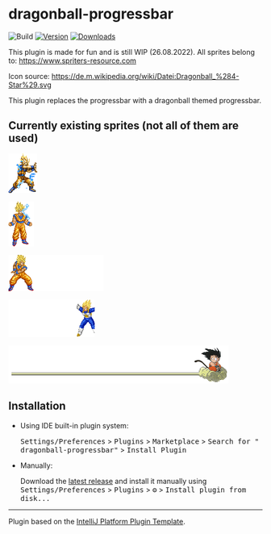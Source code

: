 # dragonball-progressbar

![Build](https://github.com/egeinanc/dragonball-progressbar/workflows/Build/badge.svg)
[![Version](https://img.shields.io/jetbrains/plugin/v/PLUGIN_ID.svg)](https://plugins.jetbrains.com/plugin/PLUGIN_ID)
[![Downloads](https://img.shields.io/jetbrains/plugin/d/PLUGIN_ID.svg)](https://plugins.jetbrains.com/plugin/PLUGIN_ID)

This plugin is made for fun and is still WIP (26.08.2022). All sprites belong to: https://www.spriters-resource.com

Icon source: https://de.m.wikipedia.org/wiki/Datei:Dragonball_%284-Star%29.svg


<!-- Plugin description -->
This plugin replaces the progressbar with a dragonball themed progressbar.

<!-- Plugin description end -->

## Currently existing sprites (not all of them are used)

![](src/main/resources/load_kamehameha.gif)


![](src/main/resources/goku_ki.gif)

![](src/main/resources/goku_kamehameha.gif)

![](src/main/resources/vegeta_final_flash.gif)

![](src/main/resources/jindujun.png)

## Installation

- Using IDE built-in plugin system:

  <kbd>Settings/Preferences</kbd> > <kbd>Plugins</kbd> > <kbd>Marketplace</kbd> > <kbd>Search for "
  dragonball-progressbar"</kbd> >
  <kbd>Install Plugin</kbd>

- Manually:

  Download the [latest release](https://github.com/egeinanc/dragonball-progressbar/releases/latest) and install it manually
  using
  <kbd>Settings/Preferences</kbd> > <kbd>Plugins</kbd> > <kbd>⚙️</kbd> > <kbd>Install plugin from disk...</kbd>

---
Plugin based on the [IntelliJ Platform Plugin Template][template].

[template]: https://github.com/JetBrains/intellij-platform-plugin-template
